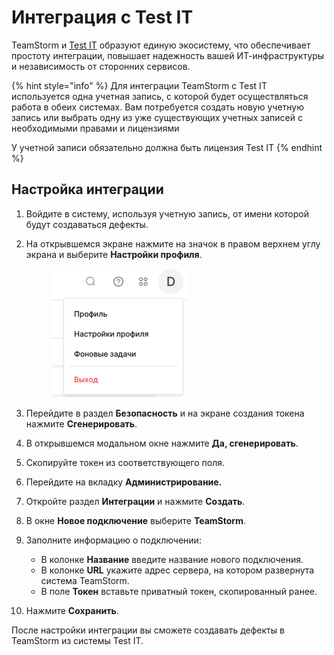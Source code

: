 # Интеграция с Test IT

TeamStorm и [Test IT](https://testit.software/) образуют единую экосистему, что обеспечивает простоту интеграции, повышает надежность вашей ИТ-инфраструктуры и независимость от сторонних сервисов.

{% hint style="info" %}
Для интеграции TeamStorm с Test IT используется одна учетная запись, с которой будет осуществляться работа в обеих системах. Вам потребуется создать новую учетную запись или выбрать одну из уже существующих учетных записей с необходимыми правами и лицензиями

У учетной записи обязательно должна быть лицензия Test IT
{% endhint %}

## Настройка интеграции

1. Войдите в систему, используя учетную запись, от имени которой будут создаваться дефекты.
2.  На открывшемся экране нажмите на значок в правом верхнем углу экрана и выберите **Настройки профиля**.&#x20;

    <figure><img src="../../../.gitbook/assets/изображение (2).png" alt=""><figcaption></figcaption></figure>
3. Перейдите в раздел **Безопасность** и на экране создания токена нажмите **Сгенерировать**.
4. В открывшемся модальном окне нажмите **Да, сгенерировать**.
5. Скопируйте токен из соответствующего поля.
6. Перейдите на вкладку **Администрирование.**
7. Откройте раздел **Интеграции** и нажмите **Создать**.
8. В окне **Новое подключение** выберите **TeamStorm**.
9. Заполните информацию о подключении:
   * В колонке **Название** введите название нового подключения.
   * В колонке **URL** укажите адрес сервера, на котором развернута система TeamStorm.
   * В поле **Токен** вставьте приватный токен, скопированный ранее.
10. Нажмите **Сохранить**.

После настройки интеграции вы сможете создавать дефекты в TeamStorm из системы Test IT.

